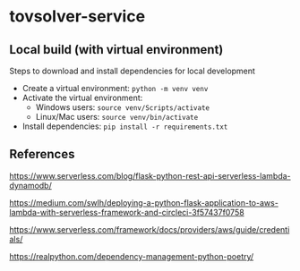 # tovsolver-service

## Local build (with virtual environment)

Steps to download and install dependencies for local development

- Create a virtual environment:
  `python -m venv venv`
- Activate the virtual environment:
  - Windows users: `source venv/Scripts/activate`
  - Linux/Mac users: `source venv/bin/activate`
- Install dependencies:
  `pip install -r requirements.txt`

## References

https://www.serverless.com/blog/flask-python-rest-api-serverless-lambda-dynamodb/

https://medium.com/swlh/deploying-a-python-flask-application-to-aws-lambda-with-serverless-framework-and-circleci-3f57437f0758

https://www.serverless.com/framework/docs/providers/aws/guide/credentials/

https://realpython.com/dependency-management-python-poetry/